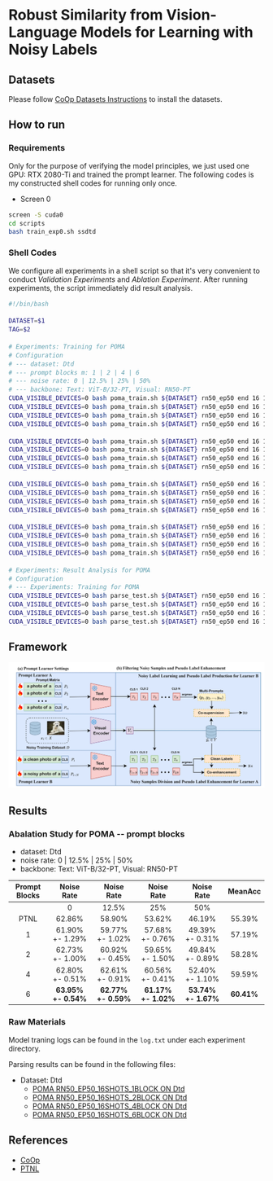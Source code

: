 # Robust Similarity from Vision-Language Models for Learning with Noisy Labels

## Datasets

Please follow [CoOp Datasets Instructions](https://github.com/KaiyangZhou/CoOp/blob/main/DATASETS.md) to install the datasets.

## How to run
### Requirements
Only for the purpose of verifying the model principles, we just used one GPU: RTX 2080-Ti and trained the prompt learner. The following codes is my constructed shell codes for running only once.

+ Screen 0
```bash
screen -S cuda0
cd scripts
bash train_exp0.sh ssdtd
```

### Shell Codes
We configure all experiments in a shell script so that it's very convenient to conduct _Validation Experiments_ and _Ablation Experiment_. After running experiments, the script immediately did result analysis.
```bash
#!/bin/bash

DATASET=$1
TAG=$2

# Experiments: Training for POMA
# Configuration
# --- dataset: Dtd
# --- prompt blocks m: 1 | 2 | 4 | 6
# --- noise rate: 0 | 12.5% | 25% | 50%
# --- backbone: Text: ViT-B/32-PT, Visual: RN50-PT
CUDA_VISIBLE_DEVICES=0 bash poma_train.sh ${DATASET} rn50_ep50 end 16 16 1 False True rn50_random_init${TAG} 0
CUDA_VISIBLE_DEVICES=0 bash poma_train.sh ${DATASET} rn50_ep50 end 16 16 1 False True rn50_random_init${TAG} 2
CUDA_VISIBLE_DEVICES=0 bash poma_train.sh ${DATASET} rn50_ep50 end 16 16 1 False True rn50_random_init${TAG} 4
CUDA_VISIBLE_DEVICES=0 bash poma_train.sh ${DATASET} rn50_ep50 end 16 16 1 False True rn50_random_init${TAG} 8

CUDA_VISIBLE_DEVICES=0 bash poma_train.sh ${DATASET} rn50_ep50 end 16 16 2 False True rn50_random_init${TAG} 0
CUDA_VISIBLE_DEVICES=0 bash poma_train.sh ${DATASET} rn50_ep50 end 16 16 2 False True rn50_random_init${TAG} 2
CUDA_VISIBLE_DEVICES=0 bash poma_train.sh ${DATASET} rn50_ep50 end 16 16 2 False True rn50_random_init${TAG} 4
CUDA_VISIBLE_DEVICES=0 bash poma_train.sh ${DATASET} rn50_ep50 end 16 16 2 False True rn50_random_init${TAG} 8

CUDA_VISIBLE_DEVICES=0 bash poma_train.sh ${DATASET} rn50_ep50 end 16 16 4 False True rn50_random_init${TAG} 0
CUDA_VISIBLE_DEVICES=0 bash poma_train.sh ${DATASET} rn50_ep50 end 16 16 4 False True rn50_random_init${TAG} 2
CUDA_VISIBLE_DEVICES=0 bash poma_train.sh ${DATASET} rn50_ep50 end 16 16 4 False True rn50_random_init${TAG} 4
CUDA_VISIBLE_DEVICES=0 bash poma_train.sh ${DATASET} rn50_ep50 end 16 16 4 False True rn50_random_init${TAG} 8

CUDA_VISIBLE_DEVICES=0 bash poma_train.sh ${DATASET} rn50_ep50 end 16 16 6 False True rn50_random_init${TAG} 0
CUDA_VISIBLE_DEVICES=0 bash poma_train.sh ${DATASET} rn50_ep50 end 16 16 6 False True rn50_random_init${TAG} 2
CUDA_VISIBLE_DEVICES=0 bash poma_train.sh ${DATASET} rn50_ep50 end 16 16 6 False True rn50_random_init${TAG} 4
CUDA_VISIBLE_DEVICES=0 bash poma_train.sh ${DATASET} rn50_ep50 end 16 16 6 False True rn50_random_init${TAG} 8

# Experiments: Result Analysis for POMA
# Configuration
# --- Experiments: Training for POMA
CUDA_VISIBLE_DEVICES=0 bash parse_test.sh ${DATASET} rn50_ep50 end 16 16 1 False True rn50_random_init${TAG}
CUDA_VISIBLE_DEVICES=0 bash parse_test.sh ${DATASET} rn50_ep50 end 16 16 2 False True rn50_random_init${TAG}
CUDA_VISIBLE_DEVICES=0 bash parse_test.sh ${DATASET} rn50_ep50 end 16 16 4 False True rn50_random_init${TAG}
CUDA_VISIBLE_DEVICES=0 bash parse_test.sh ${DATASET} rn50_ep50 end 16 16 6 False True rn50_random_init${TAG}
```

## Framework
<img src="./images/Framework.webp" alt="Model" />

## Results
### Abalation Study for POMA -- prompt blocks
+ dataset: Dtd
+ noise rate: 0 | 12.5% | 25% | 50%
+ backbone: Text: ViT-B/32-PT, Visual: RN50-PT

|Prompt Blocks|Noise Rate|Noise Rate|Noise Rate|Noise Rate|MeanAcc|
|:------:|:------:|:------:|:------:|:------:|:------:|
||0|12.5%|25%|50%||
|PTNL|62.86%|58.90%|53.62%|46.19%|55.39%|
|1| 61.90% +- 1.29% | 59.77% +- 1.02% | 57.68% +- 0.76% | 49.39% +- 0.31% |57.19%|
|2| 62.73% +- 1.00% | 60.92% +- 0.45% | 59.65% +- 1.50% | 49.84% +- 0.89% |58.28%|
|4| 62.80% +- 0.51% | 62.61% +- 0.91% | 60.56% +- 0.41% | 52.40% +- 1.10% |59.59%|
|6| **63.95% +- 0.54%** | **62.77% +- 0.59%** | **61.17% +- 1.02%** | **53.74% +- 1.67%** |**60.41%**|

### Raw Materials
Model traning logs can be found in the `log.txt` under each experiment directory.

Parsing results can be found in the following files:
+ Dataset: Dtd
    + [POMA RN50_EP50_16SHOTS_1BLOCK ON Dtd](./output/ssdtd/POMA/1block_analysis.txt)
    + [POMA RN50_EP50_16SHOTS_2BLOCK ON Dtd](./output/ssdtd/POMA/2block_analysis.txt)
    + [POMA RN50_EP50_16SHOTS_4BLOCK ON Dtd](./output/ssdtd/POMA/4block_analysis.txt)
    + [POMA RN50_EP50_16SHOTS_6BLOCK ON Dtd](./output/ssdtd/POMA/6block_analysis.txt)

## References
+ [CoOp](https://github.com/KaiyangZhou/CoOp)
+ [PTNL](https://github.com/CEWu/PTNL)
